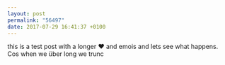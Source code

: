 ```yaml
---
layout: post
permalink: "56497"
date: 2017-07-29 16:41:37 +0100
---
```


this is a test post with a longer ❤️ and emois and lets see what happens. Cos when we über long we trunc
